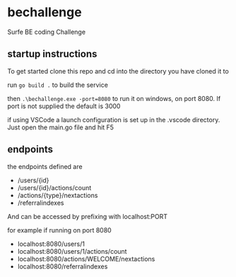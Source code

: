# bechallenge
Surfe BE coding Challenge

## startup instructions
To get started clone this repo and cd into the directory you have cloned it to

run `go build .` to build the service 

then `.\bechallenge.exe -port=8080` to run it on windows, on port 8080. If port is not supplied the default is 3000

if using VSCode a launch configuration is set up in the .vscode directory. Just open the main.go file and hit F5

## endpoints

the endpoints defined are 
* /users/{id}
* /users/{id}/actions/count
* /actions/{type}/nextactions
* /referralindexes

And can be accessed by prefixing with localhost:PORT

for example if running on port 8080
* localhost:8080/users/1
* localhost:8080/users/1/actions/count
* localhost:8080/actions/WELCOME/nextactions
* localhost:8080/referralindexes


